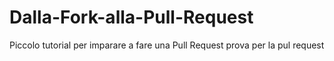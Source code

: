 # Dalla-Fork-alla-Pull-Request
Piccolo tutorial per imparare a fare una Pull Request
prova per la pul request
